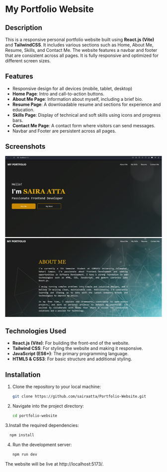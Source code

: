 # My Portfolio Website


## Description
This is a responsive personal portfolio website built using **React.js (Vite)** and **TailwindCSS**. It includes various sections such as Home, About Me, Resume, Skills, and Contact Me. The website features a navbar and footer that are consistent across all pages. It is fully responsive and optimized for different screen sizes.

## Features
- Responsive design for all devices (mobile, tablet, desktop)
- **Home Page**: Intro and call-to-action buttons.
- **About Me Page**: Information about myself, including a brief bio.
- **Resume Page**: A downloadable resume and sections for experience and education.
- **Skills Page**: Display of technical and soft skills using icons and progress bars.
- **Contact Me Page**: A contact form where visitors can send messages.
- Navbar and Footer are persistent across all pages.


## Screenshots
![Homepage](./screenshots/homepage.png)
![About Me](./screenshots/aboutme.png)



## Technologies Used
- **React.js (Vite)**: For building the front-end of the website.
- **Tailwind CSS**: For styling the website and making it responsive.
- **JavaScript (ES6+)**: The primary programming language.
- **HTML5 & CSS3**: For basic structure and additional styling.

## Installation

1. Clone the repository to your local machine:
   ```bash
   git clone https://github.com/sairaatta/Portfolio-Website.git
2. Navigate into the project directory:
   ```bash
   cd portfolio-website
3.Install the required dependencies:
  ```bash
    npm install
  ```
4. Run the development server:
   ```bash
   npm run dev
The website will be live at http://localhost:5173/.







